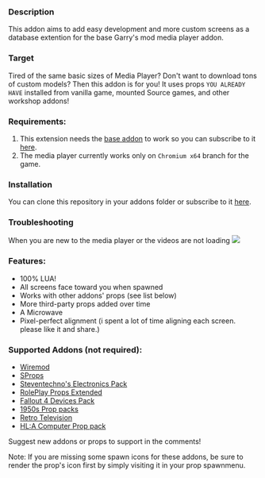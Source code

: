 ### Description
This addon aims to add easy development and more custom screens
as a database extention for the base Garry's mod
media player addon.

### Target
Tired of the same basic sizes of Media Player?
Don't want to download tons of custom models? Then this addon is for you!
It uses props `YOU ALREADY HAVE` installed from vanilla game,
mounted Source games, and other workshop addons!

### Requirements:
1. This extension needs the [base addon][ref-repo-base] to work so you can subscribe to it [here][ref-base].
2. The media player currently works only on `Chromium x64` branch for the game.

### Installation
You can clone this repository in your addons folder or subscribe to it [here][ref-mpext].

### Troubleshooting
When you are new to the media player or the videos are not loading
![][ref-fix]

### Features:
 * 100% LUA!
 * All screens face toward you when spawned
 * Works with other addons' props (see list below)
 * More third-party props added over time
 * A Microwave
 * Pixel-perfect alignment (i spent a lot of time aligning each screen. please like it and share.)

### Supported Addons (not required):
 * [Wiremod](https://steamcommunity.com/workshop/filedetails/?id=160250458)
 * [SProps](https://steamcommunity.com/sharedfiles/filedetails/?id=173482196)
 * [Steventechno's Electronics Pack](https://steamcommunity.com/sharedfiles/filedetails/?id=111517484)
 * [RolePlay Props Extended](https://steamcommunity.com/sharedfiles/filedetails/?id=1246554779)
 * [Fallout 4 Devices Pack](https://steamcommunity.com/sharedfiles/filedetails/?id=2376740529)
 * [1950s Prop packs](https://steamcommunity.com/workshop/filedetails/?id=663134543)
 * [Retro Television](https://steamcommunity.com/sharedfiles/filedetails/?id=2107060499)
 * [HL:A Computer Prop pack](https://steamcommunity.com/sharedfiles/filedetails/?id=2651929452)

Suggest new addons or props to support in the comments!

Note: If you are missing some spawn icons for these addons, be sure to render the prop's icon first by simply visiting it in your prop spawnmenu.

[ref-base]: https://steamcommunity.com/sharedfiles/filedetails/?id=546392647
[ref-repo-base]: https://github.com/samuelmaddock/gm-mediaplayer
[ref-mpext]: https://steamcommunity.com/sharedfiles/filedetails/?id=2546524440
[ref-fix]: https://i.imgur.com/ay8wpNd.png
